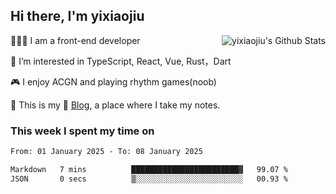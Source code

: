 ## Hi there, I'm yixiaojiu

<img align="right" src="https://bad-apple-github-readme.vercel.app/api?show_icons=true&hide_title=true&hide_rank=true&count_private=true&show_bg=1&username=yixiaojiu" alt="yixiaojiu's Github Stats"/>

🧑🏻‍💻 I am a front-end developer

👀 I’m interested in TypeScript, React, Vue, Rust，Dart

🎮 I enjoy ACGN and playing rhythm games(noob)

🌱 This is my 📝 [Blog](https://note.yixiaojiu.top), a place where I take my notes.

### This week I spent my time on

<!--START_SECTION:waka-->

```txt
From: 01 January 2025 - To: 08 January 2025

Markdown   7 mins          ████████████████████████▓   99.07 %
JSON       0 secs          ▒░░░░░░░░░░░░░░░░░░░░░░░░   00.93 %
```

<!--END_SECTION:waka-->
